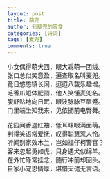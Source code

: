 ```yaml
---
layout: post
title: 萌宠 
author: 短腿兜的零食
categories: [诗词]
tags: [麦兜]
comments: true
---
```

小女偶得萌犬回，眼大乖萌一团绒。  
张口总似笑意盈，遍查取名叫麦兜。  
竟日悠悠镇长闲，迢迢八载乐趣增。  
毛香爪短体肥圆，他人笑懂麦兜名。  
腹舒贴地向日眠，眼波脉脉豆眉蹙。  
门里端坐知我来，见侬拥前电臀舞。  

花园闻香遇红袖，低耳眯眼满面萌。  
判得笑语常爱抚，叹得聪慧惹人怜。  
听闻别家效木兰，岂如福仔柯警官？  
客来忽起勇如虎，只身遇犬似绵羊。  
在外忙碌常挂念，随行冲前却回头。  
自家小宠恩情厚，堪惜天谴无言语。  